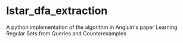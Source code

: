 # lstar_dfa_extraction
A python implementation of the algorithm in Angluin's paper Learning Regular Sets from Queries and Counterexamples
